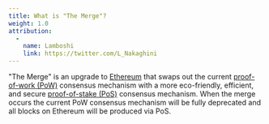 ```yaml
---
title: What is "The Merge"?
weight: 1.0
attribution:
  - 
    name: Lamboshi
    link: https://twitter.com/L_Nakaghini
---
```


"The Merge" is an upgrade to [Ethereum](https://ethereum.org) that swaps out the current [proof-of-work (PoW)](https://ethereum.org/en/developers/docs/consensus-mechanisms/pow/) consensus mechanism with a more eco-friendly, efficient, and secure [proof-of-stake (PoS)](https://ethereum.org/en/developers/docs/consensus-mechanisms/pos/) consensus mechanism. When the merge occurs the current PoW consensus mechanism will be fully deprecated and all blocks on Ethereum will be produced via PoS.
